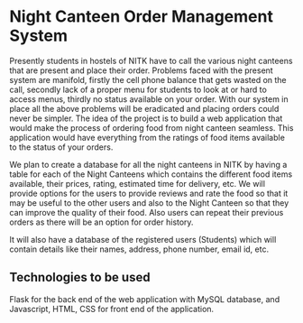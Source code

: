 # Night Canteen Order Management System

Presently students in hostels of NITK have to call the various night canteens that are present and place their order. Problems faced with the present system are manifold, firstly the cell phone balance that gets wasted on the call, secondly lack of a proper menu for students to look at or hard to access menus, thirdly no status available on your order. With our system in place all the above problems will be eradicated and placing orders could never be simpler.
The idea of the project is to build a web application that would make the process of ordering food from night canteen seamless. This application would have everything from the ratings of food items available to the status of your orders.

We plan to create a database for all the night canteens in NITK by having a table for each of the Night Canteens which contains the different food items available, their prices, rating, estimated time for delivery, etc. We will provide options for the users to provide reviews and rate the food so that it may be useful to the other users and also to the Night Canteen so that they can improve the quality of their food. Also users can repeat their previous orders as there will be an option for order history.

It will also have a database of the registered users (Students) which will contain details like their names, address, phone number, email id, etc. 


## Technologies to be used
Flask for the back end of the web application with MySQL database, and Javascript, HTML, CSS for front end of the application. 
